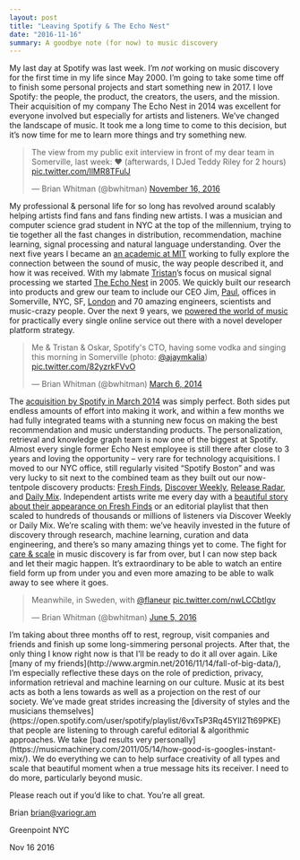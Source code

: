 ```yaml
---
layout: post
title: "Leaving Spotify & The Echo Nest"
date: "2016-11-16"
summary: A goodbye note (for now) to music discovery
---
```


My last day at Spotify was last week. I’m _not_ working on music discovery for the first time in my life since May 2000. I’m going to take some time off to finish some personal projects and start something new in 2017. I love Spotify: the people, the product, the creators, the users, and the mission. Their acquisition of my company The Echo Nest in 2014 was excellent for everyone involved but especially for artists and listeners. We’ve changed the landscape of music. It took me a long time to come to this decision, but it’s now time for me to learn more things and try something new.

<blockquote class="twitter-tweet"><p lang="en" dir="ltr">The view from my public exit interview in front of my dear team in Somerville, last week: ♥️ (afterwards, I DJed Teddy Riley for 2 hours) <a href="https://t.co/llMR8TFulJ">pic.twitter.com/llMR8TFulJ</a></p>&mdash; Brian Whitman (@bwhitman) <a href="https://twitter.com/bwhitman/status/798931609655328768?ref_src=twsrc%5Etfw">November 16, 2016</a></blockquote> <script async src="https://platform.twitter.com/widgets.js" charset="utf-8"></script>

My professional & personal life for so long has revolved around scalably helping artists find fans and fans finding new artists. I was a musician and computer science grad student in NYC at the top of the millennium, trying to tie together all the fast changes in distribution, recommendation, machine learning, signal processing and natural language understanding. Over the next five years I became an [an academic at MIT](https://scholar.google.com/citations?user=eiTakp4AAAAJ&hl=en) working to fully explore the connection between the sound of music, the way people described it, and how it was received. With my labmate [Tristan](http://web.media.mit.edu/~tristan/)’s focus on musical signal processing we started [The Echo Nest](https://en.wikipedia.org/wiki/The_Echo_Nest) in 2005. We quickly built our research into products and grew our team to include our CEO Jim, [Paul](https://musicmachinery.com/), offices in Somerville, NYC, SF, [London](https://www.thisismyjam.com/) and 70 amazing engineers, scientists and music-crazy people. Over the next 9 years, we [powered the world of music](http://www.wired.co.uk/article/echo-nest) for practically every single online service out there with a novel developer platform strategy.

<blockquote class="twitter-tweet"><p lang="en" dir="ltr">Me &amp; Tristan &amp; Oskar, Spotify&#39;s CTO, having some vodka and singing this morning in Somerville (photo: <a href="https://twitter.com/ajaymkalia?ref_src=twsrc%5Etfw">@ajaymkalia</a>) <a href="http://t.co/82yzrkFVvO">pic.twitter.com/82yzrkFVvO</a></p>&mdash; Brian Whitman (@bwhitman) <a href="https://twitter.com/bwhitman/status/441595066264879104?ref_src=twsrc%5Etfw">March 6, 2014</a></blockquote> <script async src="https://platform.twitter.com/widgets.js" charset="utf-8"></script>

The [acquisition by Spotify in March 2014](http://notes.variogr.am/post/152827482145/were-very-excited-to-announce-that-the-echo-nest) was simply perfect. Both sides put endless amounts of effort into making it work, and within a few months we had fully integrated teams with a stunning new focus on making the best recommendation and music understanding products. The personalization, retrieval and knowledge graph team is now one of the biggest at Spotify. Almost every single former Echo Nest employee is still there after close to 3 years and loving the opportunity – very rare for technology acquisitions. I moved to our NYC office, still regularly visited “Spotify Boston” and was very lucky to sit next to the combined team as they built out our now-tentpole discovery products: [Fresh Finds](http://notes.variogr.am/post/125515460365/fresh-finds), [Discover Weekly](http://qz.com/571007/the-magic-that-makes-spotifys-discover-weekly-playlists-so-damn-good/), [Release Radar](https://news.spotify.com/us/2016/08/05/release-radar-your-personalized-playlist-of-the-newest-releases/), and [Daily Mix](http://www.theverge.com/2016/9/27/13068196/spotify-daily-mix-discovery-personalization). Independent artists write me every day with a [beautiful story about their appearance on Fresh Finds](https://medium.com/music-x-tech-x-future/im-really-proud-of-the-release-of-are-we-there-yet-83ea67ea214b#.63rcdiwa8) or an editorial playlist that then scaled to hundreds of thousands or millions of listeners via Discover Weekly or Daily Mix. We’re scaling with them: we’ve heavily invested in the future of discovery through research, machine learning, curation and data engineering, and there’s so many amazing things yet to come. The fight for [care & scale](http://notes.variogr.am/post/37675885491/how-music-recommendation-works-and-doesnt-work) in music discovery is far from over, but I can now step back and let their magic happen. It’s extraordinary to be able to watch an entire field form up from under you and even more amazing to be able to walk away to see where it goes.

<blockquote class="twitter-tweet"><p lang="en" dir="ltr">Meanwhile, in Sweden, with <a href="https://twitter.com/flaneur?ref_src=twsrc%5Etfw">@flaneur</a> <a href="https://t.co/nwLCCbtlgv">pic.twitter.com/nwLCCbtlgv</a></p>&mdash; Brian Whitman (@bwhitman) <a href="https://twitter.com/bwhitman/status/739429114734628865?ref_src=twsrc%5Etfw">June 5, 2016</a></blockquote> <script async src="https://platform.twitter.com/widgets.js" charset="utf-8"></script>
I’m taking about three months off to rest, regroup, visit companies and friends and finish up some long-simmering personal projects. After that, the only thing I know right now is that I’ll be ready to do it all over again. Like [many of my friends](http://www.argmin.net/2016/11/14/fall-of-big-data/), I’m especially reflective these days on the role of prediction, privacy, information retrieval and machine learning on our culture. Music at its best acts as both a lens towards as well as a projection on the rest of our society. We’ve made great strides increasing the [diversity of styles and the musicians themselves](https://open.spotify.com/user/spotify/playlist/6vxTsP3Rq45YlI2Tt69PKE) that people are listening to through careful editorial & algorithmic approaches. We take [bad results very personally](https://musicmachinery.com/2011/05/14/how-good-is-googles-instant-mix/). We do everything we can to help surface creativity of all types and scale that beautiful moment when a true message hits its receiver. I need to do more, particularly beyond music.

Please reach out if you’d like to chat. You’re all great.

Brian [brian@variogr.am](mailto:brian@variogr.am)

Greenpoint NYC

Nov 16 2016

